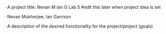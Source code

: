 · A project title: Nevan M Ian G Lab 5 #edit this later when project idea is set

· Nevan Mukherjee, Ian Garrison

· A description of the desired functionality for the project/project (goals) 
